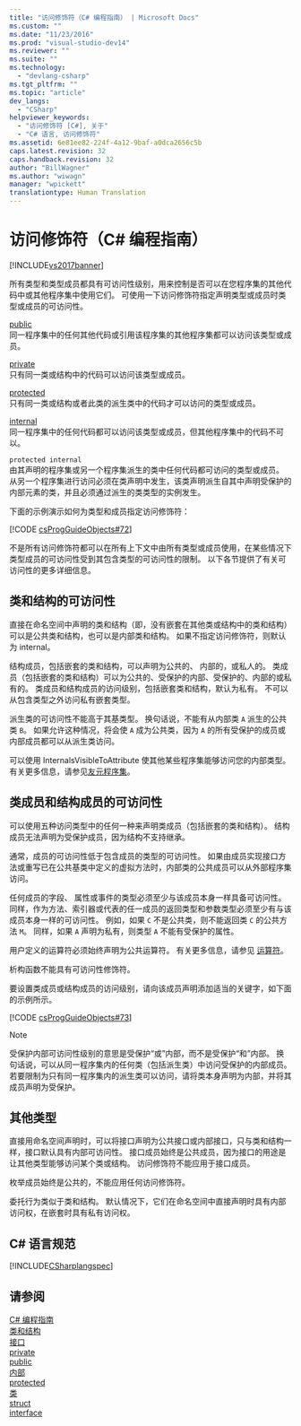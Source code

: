```yaml
---
title: "访问修饰符（C# 编程指南） | Microsoft Docs"
ms.custom: ""
ms.date: "11/23/2016"
ms.prod: "visual-studio-dev14"
ms.reviewer: ""
ms.suite: ""
ms.technology: 
  - "devlang-csharp"
ms.tgt_pltfrm: ""
ms.topic: "article"
dev_langs: 
  - "CSharp"
helpviewer_keywords: 
  - "访问修饰符 [C#], 关于"
  - "C# 语言, 访问修饰符"
ms.assetid: 6e81ee82-224f-4a12-9baf-a0dca2656c5b
caps.latest.revision: 32
caps.handback.revision: 32
author: "BillWagner"
ms.author: "wiwagn"
manager: "wpickett"
translationtype: Human Translation
---
```

# 访问修饰符（C# 编程指南）
[!INCLUDE[vs2017banner](../../../csharp/includes/vs2017banner.md)]

所有类型和类型成员都具有可访问性级别，用来控制是否可以在您程序集的其他代码中或其他程序集中使用它们。  可使用一下访问修饰符指定声明类型或成员时类型或成员的可访问性。  
  
 [public](../../../csharp/language-reference/keywords/public.md)  
 同一程序集中的任何其他代码或引用该程序集的其他程序集都可以访问该类型或成员。  
  
 [private](../../../csharp/language-reference/keywords/private.md)  
 只有同一类或结构中的代码可以访问该类型或成员。  
  
 [protected](../../../csharp/language-reference/keywords/protected.md)  
 只有同一类或结构或者此类的派生类中的代码才可以访问的类型或成员。  
  
 [internal](../../../csharp/language-reference/keywords/internal.md)  
 同一程序集中的任何代码都可以访问该类型或成员，但其他程序集中的代码不可以。  
  
 `protected internal`  
 由其声明的程序集或另一个程序集派生的类中任何代码都可访问的类型或成员。  从另一个程序集进行访问必须在类声明中发生，该类声明派生自其中声明受保护的内部元素的类，并且必须通过派生的类类型的实例发生。  
  
 下面的示例演示如何为类型和成员指定访问修饰符：  
  
 [!CODE [csProgGuideObjects#72](../CodeSnippet/VS_Snippets_VBCSharp/csProgGuideObjects#72)]  
  
 不是所有访问修饰符都可以在所有上下文中由所有类型或成员使用，在某些情况下类型成员的可访问性受到其包含类型的可访问性的限制。  以下各节提供了有关可访问性的更多详细信息。  
  
## 类和结构的可访问性  
 直接在命名空间中声明的类和结构（即，没有嵌套在其他类或结构中的类和结构）可以是公共类和结构，也可以是内部类和结构。  如果不指定访问修饰符，则默认为 internal。  
  
 结构成员，包括嵌套的类和结构，可以声明为公共的、 内部的，或私人的。  类成员（包括嵌套的类和结构）可以为公共的、受保护的内部、受保护的、内部的或私有的。  类成员和结构成员的访问级别，包括嵌套类和结构，默认为私有。  不可以从包含类型之外访问私有嵌套类型。  
  
 派生类的可访问性不能高于其基类型。  换句话说，不能有从内部类 `A` 派生的公共类 `B`。  如果允许这种情况，将会使 `A` 成为公共类，因为 `A` 的所有受保护的成员或内部成员都可以从派生类访问。  
  
 可以使用 InternalsVisibleToAttribute 使其他某些程序集能够访问您的内部类型。  有关更多信息，请参见[友元程序集](../Topic/Friend%20Assemblies%20\(C%23%20and%20Visual%20Basic\).md)。  
  
## 类成员和结构成员的可访问性  
 可以使用五种访问类型中的任何一种来声明类成员（包括嵌套的类和结构）。  结构成员无法声明为受保护成员，因为结构不支持继承。  
  
 通常，成员的可访问性低于包含成员的类型的可访问性。  如果由成员实现接口方法或重写已在公共基类中定义的虚拟方法时，内部类的公共成员可以从外部程序集访问。  
  
 任何成员的字段、 属性或事件的类型必须至少与该成员本身一样具备可访问性。  同样，作为方法、索引器或代表的任一成员的返回类型和参数类型必须至少有与该成员本身一样的可访问性。  例如，如果 `C` 不是公共类，则不能返回类 `C` 的公共方法 `M`。  同样，如果 `A` 声明为私有，则类型 `A` 不能有受保护的属性。  
  
 用户定义的运算符必须始终声明为公共运算符。  有关更多信息，请参见 [运算符](../../../csharp/language-reference/keywords/operator.md)。  
  
 析构函数不能具有可访问性修饰符。  
  
 要设置类成员或结构成员的访问级别，请向该成员声明添加适当的关键字，如下面的示例所示。  
  
 [!CODE [csProgGuideObjects#73](../CodeSnippet/VS_Snippets_VBCSharp/csProgGuideObjects#73)]  
  
> [!NOTE]
>  受保护内部可访问性级别的意思是受保护“或”内部，而不是受保护“和”内部。  换句话说，可以从同一程序集内的任何类（包括派生类）中访问受保护的内部成员。  若要限制为只有同一程序集内的派生类可以访问，请将类本身声明为内部，并将其成员声明为受保护。  
  
## 其他类型  
 直接用命名空间声明时，可以将接口声明为公共接口或内部接口，只与类和结构一样，接口默认具有内部可访问性。  接口成员始终是公共成员，因为接口的用途是让其他类型能够访问某个类或结构。  访问修饰符不能应用于接口成员。  
  
 枚举成员始终是公共的，不能应用任何访问修饰符。  
  
 委托行为类似于类和结构。  默认情况下，它们在命名空间中直接声明时具有内部访问权，在嵌套时具有私有访问权。  
  
## C\# 语言规范  
 [!INCLUDE[CSharplangspec](../../../csharp/language-reference/keywords/includes/csharplangspec_md.md)]  
  
## 请参阅  
 [C\# 编程指南](../../../csharp/programming-guide/index.md)   
 [类和结构](../../../csharp/programming-guide/classes-and-structs/index.md)   
 [接口](../../../csharp/programming-guide/interfaces/index.md)   
 [private](../../../csharp/language-reference/keywords/private.md)   
 [public](../../../csharp/language-reference/keywords/public.md)   
 [内部](../../../csharp/language-reference/keywords/internal.md)   
 [protected](../../../csharp/language-reference/keywords/protected.md)   
 [类](../../../csharp/language-reference/keywords/class.md)   
 [struct](../../../csharp/language-reference/keywords/struct.md)   
 [interface](../../../csharp/language-reference/keywords/interface.md)